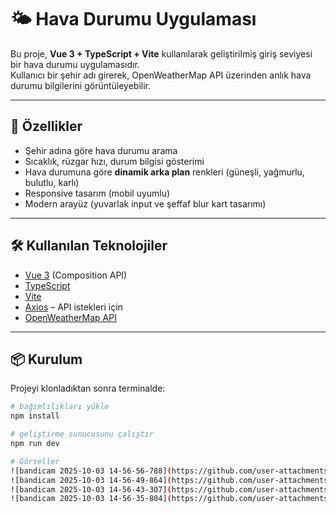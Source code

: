 # 🌤️ Hava Durumu Uygulaması

Bu proje, **Vue 3 + TypeScript + Vite** kullanılarak geliştirilmiş giriş seviyesi bir hava durumu uygulamasıdır.  
Kullanıcı bir şehir adı girerek, OpenWeatherMap API üzerinden anlık hava durumu bilgilerini görüntüleyebilir.  

---

## 🚀 Özellikler
- Şehir adına göre hava durumu arama  
- Sıcaklık, rüzgar hızı, durum bilgisi gösterimi  
- Hava durumuna göre **dinamik arka plan** renkleri (güneşli, yağmurlu, bulutlu, karlı)  
- Responsive tasarım (mobil uyumlu)  
- Modern arayüz (yuvarlak input ve şeffaf blur kart tasarımı)  

---

## 🛠️ Kullanılan Teknolojiler
- [Vue 3](https://vuejs.org/) (Composition API)  
- [TypeScript](https://www.typescriptlang.org/)  
- [Vite](https://vitejs.dev/)  
- [Axios](https://axios-http.com/) – API istekleri için  
- [OpenWeatherMap API](https://openweathermap.org/api)  

---

## 📦 Kurulum
Projeyi klonladıktan sonra terminalde:

```bash
# bağımlılıkları yükle
npm install

# geliştirme sunucusunu çalıştır
npm run dev

# Görseller
![bandicam 2025-10-03 14-56-56-788](https://github.com/user-attachments/assets/1413996f-3831-4f4e-865e-8950f83fb6f8)
![bandicam 2025-10-03 14-56-49-864](https://github.com/user-attachments/assets/34a84d8a-94c5-4f9a-bb17-d13a05db91da)
![bandicam 2025-10-03 14-56-43-307](https://github.com/user-attachments/assets/dc9f2fef-1bb3-4831-8bb1-01c0c7f8ab77)
![bandicam 2025-10-03 14-56-35-804](https://github.com/user-attachments/assets/8a2477b2-80bb-4179-8cee-eb3f2811a0be)
